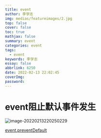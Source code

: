 ```yaml
---
title: event
author: 李学志
img: medias/featureimages/2.jpg
top: false
cover: false
toc: true
mathjax: false
summary: event
categories: event
tags:
  - event
keywords: 李学志
essay: false
abbrlink: 6250
date: 2022-02-13 22:02:45
coverImg:
password:
---
```


# event阻止默认事件发生

![image-20220213220250229](https://qiniuyun.code520.com.cn/images/20220213220250.png)

[event.preventDefault](https://developer.mozilla.org/zh-CN/docs/Web/API/Event/preventDefault)
